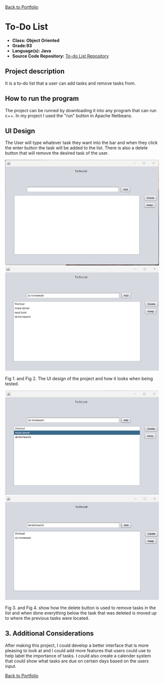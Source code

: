 [Back to Portfolio](./)

To-Do List
===============

-   **Class: Object Oriented** 
-   **Grade:93** 
-   **Language(s): Java** 
-   **Source Code Repository:** [To-do List Repository](https://github.com/Echack/To-do-list)

## Project description

It is a to-do list that a user can add tasks and remove tasks from.

## How to run the program

The project can be runned by downloading it into any program that can run c++. In my project I used the "run" button in Apache Netbeans.

## UI Design

The User will type whatever task they want into the bar and when they click the enter button the task will be added to the list. There is also a delete button that will remove the desired task of the user.

![screenshot](images/to_do_list1.jpg)  
![screenshot](images/to_do_list2.jpg)

Fig 1. and Fig 2. The UI design of the project and how it looks when being tested.

![screenshot](images/to_do_list3.jpg)  
![screenshot](images/to_do_list4.jpg)

Fig 3. and Fig 4. show how the delete button is used to remove tasks in the list and when done everything below the task that was deleted is moved up to where the previous tasks were located.

## 3. Additional Considerations

After making this project, I could develop a better interface that is more pleasing to look at and I could add more features that users could use to help label the importance of tasks. I could also create a calender system that could show what tasks are due on certain days based on the users input.

[Back to Portfolio](./)
